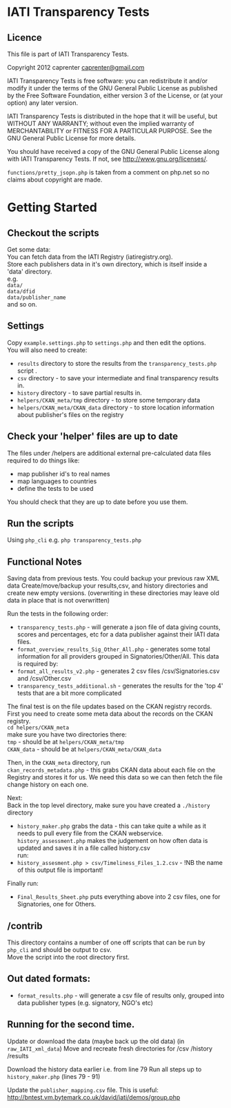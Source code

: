 IATI Transparency Tests
=======================
Licence
-------
This file is part of IATI Transparency Tests.

Copyright 2012 caprenter <caprenter@gmail.com>

IATI Transparency Tests is free software: you can redistribute it and/or modify
it under the terms of the GNU General Public License as published by
the Free Software Foundation, either version 3 of the License, or
(at your option) any later version.

IATI Transparency Tests is distributed in the hope that it will be useful,
but WITHOUT ANY WARRANTY; without even the implied warranty of
MERCHANTABILITY or FITNESS FOR A PARTICULAR PURPOSE.  See the
GNU General Public License for more details.

You should have received a copy of the GNU General Public License
along with IATI Transparency Tests.  If not, see <http://www.gnu.org/licenses/>.


`functions/pretty_jsopn.php` is taken from a comment on php.net so no claims about copyright are made.

Getting Started
===============


Checkout the scripts
--------------------

Get some data:  
You can fetch data from the IATI Registry (iatiregistry.org).   
Store each publishers data in it's own directory, which is itself inside a 'data' directory.  
e.g.  
`data/`  
`data/dfid`    
`data/publisher_name`          
and so on.

Settings
--------
Copy `example.settings.php` to `settings.php` and then edit the options.   
You will also need to create:  
* `results` directory to store the results from the `transparency_tests.php` script .  
* `csv` directory - to save your intermediate and final transparency results in.
* `history` directory - to save partial results in.
* `helpers/CKAN_meta/tmp` directory - to store some temporary data
* `helpers/CKAN_meta/CKAN_data` directory - to store location information about publisher's files on the registry

Check your 'helper' files are up to date
----------------------------------------
The files under /helpers are additional external pre-calculated data files required to do things like:  
* map publisher id's to real names  
* map languages to countries  
* define the tests to be used  

You should check that they are up to date before you use them.

Run the scripts
---------------

Using `php_cli`  e.g.
`php transparency_tests.php`

Functional Notes
----------------
Saving data from previous tests.
You could backup your previous raw XML data
Create/move/backup your results,csv, and history directories and create new empty versions.
(overwriting in these directories may leave old data in place that is not overwritten)

Run the tests in the following order:  
* `transparency_tests.php` - will generate a json file of data giving counts, scores and percentages, etc for a data publisher against their IATI data files.  
* `format_overview_results_Sig_Other_All.php` - generates some total information for all providers grouped in Signatories/Other/All. This data is required by:  
* `format_all_results_v2.php` - generates 2 csv files /csv/Signatories.csv and /csv/Other.csv  
* `transparency_tests_additional.sh` - generates the results for the 'top 4' tests that are a bit more complicated  

The final test is on the file updates based on the CKAN registry records.  
First you need to create some meta data about the records on the CKAN registry.  
`cd helpers/CKAN_meta`  
make sure you have two directories there:  
`tmp` - should be at `helpers/CKAN_meta/tmp`  
`CKAN_data` - should be at `helpers/CKAN_meta/CKAN_data`  

Then, in the `CKAN_meta` directory, run  
`ckan_records_metadata.php` - this grabs CKAN data about each file on the Registry and stores it for us. We need this data so we can then fetch the file change history on each one.  

Next:  
Back in the top level directory, make sure you have created a `./history` directory  
* `history_maker.php` grabs the data - this can take quite a while as it needs to pull every file from the CKAN webservice.  
 `history_assessment.php` makes the judgement on how often data is updated and saves it in a file called history.csv  
run:  
* `history_assesment.php > csv/Timeliness_Files_1.2.csv` - !NB the name of this output file is important!  


Finally run:  
* `Final_Results_Sheet.php` puts everything above into 2 csv files, one for Signatories, one for Others.  

/contrib
--------
This directory contains a number of one off scripts that can be run by `php_cli` and should be output to csv.  
Move the script into the root directory first.

Out dated formats:
------------------
* `format_results.php` - will generate a csv file of results only, grouped into data publisher types (e.g. signatory, NGO's etc)

 
Running for the second time.
----------------------------
Update or download the data (maybe back up the old data) (in `raw_IATI_xml_data`)
Move and recreate fresh directories for
/csv
/history
/results

Download the history data earlier i.e. from line 79
Run all steps up to `history_maker.php` (lines 79 - 91)

Update the `publisher_mapping.csv` file.
This is useful:
http://bntest.vm.bytemark.co.uk/david/iati/demos/group.php

